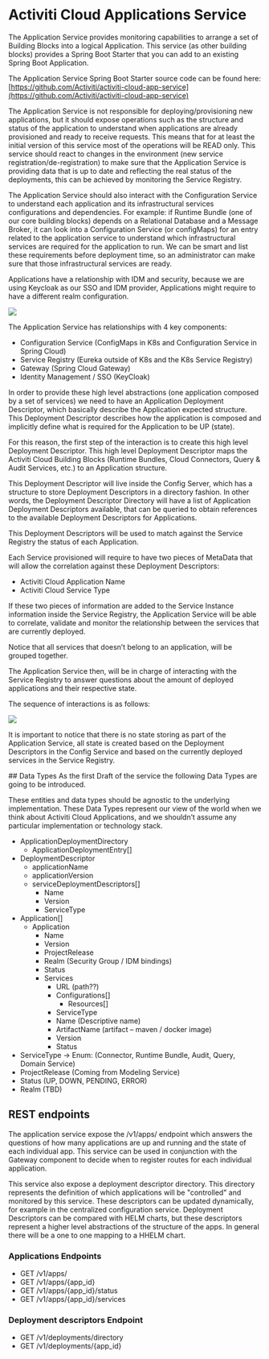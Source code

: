 # Activiti Cloud Applications Service

The Application Service provides monitoring capabilities to arrange a set of Building Blocks into a logical Application. This service \(as other building blocks\) provides a Spring Boot Starter that you can add to an existing Spring Boot Application.

The Application Service Spring Boot Starter source code can be found here: [https://github.com/Activiti/activiti-cloud-app-service](https://github.com/Activiti/activiti-cloud-app-service)

The Application Service is not responsible for deploying/provisioning new applications, but it should expose operations such as the structure and status of the application to understand when applications are already provisioned and ready to receive requests. This means that for at least the initial version of this service most of the operations will be READ only. This service should react to changes in the environment (new service registration/de-registration) to make sure that the Application Service is providing data that is up to date and reflecting the real status of the deployments, this can be achieved by monitoring the Service Registry.

The Application Service should also interact with the Configuration Service to understand each application and its infrastructural services configurations and dependencies. For example: if  Runtime Bundle (one of our core building blocks) depends on a Relational Database and a Message Broker, it can look into a Configuration Service (or configMaps) for an entry related to the application service to understand which infrastructural services are required for the application to run. We can be smart and list these requirements before deployment time, so an administrator can make sure that those infrastructural services are ready.

Applications have a relationship with IDM and security, because we are using Keycloak as our SSO and IDM provider, Applications might require to have a different realm configuration.

![](../../.gitbook/assets/application-service-diagram.png)

The Application Service has relationships with 4 key components:

- Configuration Service (ConfigMaps in K8s and Configuration Service in Spring Cloud)
- Service Registry (Eureka outside of K8s and the K8s Service Registry)
- Gateway (Spring Cloud Gateway)
- Identity Management / SSO (KeyCloak)

In order to provide these high level abstractions (one application composed by a set of services) we need to have an Application Deployment Descriptor, which basically describe the Application expected structure. This Deployment Descriptor describes how the application is composed and implicitly define what is required for the Application to be UP (state).

For this reason, the first step of the interaction is to create this high level Deployment Descriptor.  This high level Deployment Descriptor maps the Activiti Cloud Building Blocks (Runtime Bundles, Cloud Connectors, Query & Audit Services, etc.) to an Application structure.

This Deployment Descriptor will live inside the Config Server, which has a structure to store Deployment Descriptors in a directory fashion. In other words, the Deployment Descriptor Directory will have a list of Application Deployment Descriptors available, that can be queried to obtain references to the available Deployment Descriptors for Applications.

This Deployment Descriptors will be used to match against the Service Registry the status of each Application.

Each Service provisioned will require to have two pieces of MetaData that will allow the correlation against these Deployment Descriptors:

- Activiti Cloud Application Name
- Activiti Cloud Service Type

If these two pieces of information are added to the Service Instance information inside the Service Registry, the Application Service will be able to correlate, validate and monitor the relationship between the services that are currently deployed.

Notice that all services that doesn’t belong to an application, will be grouped together.

The Application Service then, will be in charge of interacting with the Service Registry to answer questions about the amount of deployed applications and their respective state.

The sequence of interactions is as follows:

![](../../.gitbook/assets/application-service-cycle.png)

It is important to notice that there is no state storing as part of the Application Service, all state is created based on the Deployment Descriptors in the Config Service and based on the currently deployed services in the Service Registry.

## Data Types
As the first Draft of the service the following Data Types are going to be introduced.

These entities and data types should be agnostic to the underlying implementation. These Data Types represent our view of the world when we think about Activiti Cloud Applications, and we shouldn’t assume any particular implementation or technology stack.

- ApplicationDeploymentDirectory
    - ApplicationDeploymentEntry[]
- DeploymentDescriptor
    - applicationName
    - applicationVersion
    - serviceDeploymentDescriptors[]
      - Name
      - Version
      - ServiceType
- Application[]
  - Application
    - Name
    - Version
    - ProjectRelease
    - Realm (Security Group / IDM bindings)
    - Status
    - Services
      - URL (path??)
      - Configurations[]
        - Resources[]
      - ServiceType
      - Name (Descriptive name)
      - ArtifactName (artifact – maven / docker image)
      - Version
      - Status
- ServiceType -> Enum:  (Connector, Runtime Bundle, Audit, Query, Domain Service)
- ProjectRelease (Coming from Modeling Service)
- Status (UP, DOWN, PENDING, ERROR)
- Realm (TBD)

## REST endpoints

The application service expose the /v1/apps/ endpoint which answers the questions of how many applications are up and running and the state of each individual app. This service can be used in conjunction with the Gateway component to decide when to register routes for each individual application.

This service also expose a deployment descriptor directory. This directory represents the definition of which applications will be "controlled" and monitored by this service. These descriptors can be updated dynamically, for example in the centralized configuration service. Deployment Descriptors can be compared with HELM charts, but these descriptors represent a higher level abstractions of the structure of the apps. In general there will be a one to one mapping to a HHELM chart.

### Applications Endpoints

* GET /v1/apps/
* GET /v1/apps/{app\_id}
* GET /v1/apps/{app\_id}/status
* GET /v1/apps/{app\_id}/services

### Deployment descriptors Endpoint

* GET /v1/deployments/directory
* GET /v1/deployments/{app\_id}


